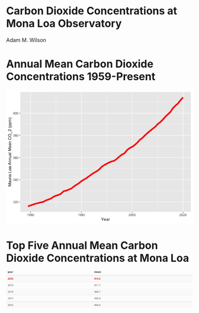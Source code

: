 Carbon Dioxide Concentrations at Mona Loa Observatory
================
Adam M. Wilson

# Annual Mean Carbon Dioxide Concentrations 1959-Present

![](CS_08_template_files/figure-gfm/pressure-1.png)<!-- -->

# Top Five Annual Mean Carbon Dioxide Concentrations at Mona Loa

<img src="table.png" width="960" />
